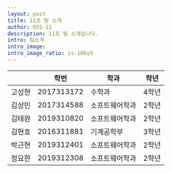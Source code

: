 ```yaml
--- 
layout: post
title: 11조 팀 소개
author: OSS-11
description: 11조 팀 소개입니다.
intro: 팀소개
intro_image: 
intro_image_ratio: is-16by9
---
```

||학번|학과|학년|
|---|---|---|---|
|고성현|2017313172|수학과|4학년|
|김상민|2017314588|소프트웨어학과|2학년|
|김태완|2019310820|소프트웨어학과|2학년|
|김현호|2016311881|기계공학부|3학년|
|박근현|2019312401|소프트웨어학과|2학년|
|정요한|2019312308|소프트웨어학과|2학년|
